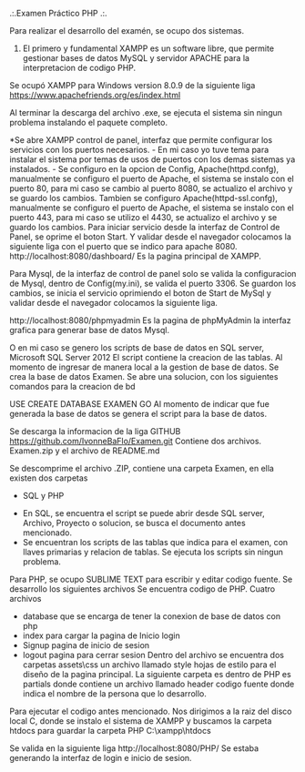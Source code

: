 .:.Examen Práctico PHP .:.

Para realizar el desarrollo del examén, se ocupo dos sistemas. 
1. El primero y fundamental XAMPP es un software libre, que permite gestionar bases de datos MySQL y servidor APACHE para la interpretacion de codigo PHP.

Se ocupó XAMPP para Windows version 8.0.9 de la siguiente liga
https://www.apachefriends.org/es/index.html

Al terminar la descarga del archivo .exe, se ejecuta el sistema sin ningun problema instalando el paquete completo.

*Se abre XAMPP control de panel, interfaz que permite configurar los servicios con los puertos necesarios.
	- En mi caso yo tuve tema para instalar el sistema por temas de usos de puertos con los demas sistemas ya instalados.
	- Se configuro en la opcion de Config, Apache(httpd.confg), manualmente se configuro el puerto de Apache, el sistema se instalo con el puerto 80, para mi caso se cambio al puerto 8080, se actualizo el archivo y se guardo los cambios.
	Tambien se configuro  Apache(httpd-ssl.confg), manualmente se configuro el puerto de Apache, el sistema se instalo con el puerto 443, para mi caso se utilizo el 4430, se actualizo el archivo y se guardo los cambios. 
Para iniciar servicio desde la interfaz de Control de Panel, se oprime el boton Start. Y validar desde el navegador colocamos la siguiente liga con el puerto que se indico para apache 8080.
http://localhost:8080/dashboard/ Es la pagina principal de XAMPP.

Para Mysql, de la interfaz de control de panel solo se valida la configuracion de Mysql, dentro de Config(my.ini), se valida el puerto 3306. Se guardon los cambios, se inicia el servicio oprimiendo el boton de Start de MySql y validar desde el navegador colocamos la siguiente liga.

http://localhost:8080/phpmyadmin Es la pagina de phpMyAdmin la interfaz grafica para generar base de datos Mysql.

O en mi caso se genero los scripts de base de datos en SQL server,  Microsoft SQL Server 2012
El script contiene la creacion de las tablas. 
Al momento de ingresar de manera local a la gestion de base de datos.
Se crea la base de datos Examen. 
Se abre una solucion, con los siguientes comandos para la creacion de bd

USE CREATE DATABASE EXAMEN
GO
Al momento de indicar que fue generada la base de datos se genera el script para la base de datos.

Se descarga la informacion de la liga GITHUB
https://github.com/IvonneBaFlo/Examen.git
Contiene dos archivos. 
Examen.zip 
y el archivo de README.md

Se descomprime el archivo .ZIP, contiene una carpeta Examen, en ella existen dos carpetas 
* SQL y PHP
- En SQL, se encuentra el script se puede abrir desde SQL server, Archivo, Proyecto o solucion, se busca el documento antes mencionado.
- Se encuentran los scripts de las tablas que indica para el examen, con llaves primarias y relacion de tablas. 
Se ejecuta los scripts sin ningun problema. 

Para PHP, se ocupo SUBLIME TEXT para escribir y editar codigo fuente. 
Se desarrollo los siguientes archivos
Se encuentra codigo de PHP. 
Cuatro archivos 
* database que se encarga de tener la conexion de base de datos con php
* index para cargar la pagina de Inicio login
* Signup pagina de inicio de sesion
* logout pagina para cerrar sesion
Dentro del archivo se encuentra dos carpetas 
assets\css un archivo llamado style hojas de estilo para el diseño de la pagina principal.
La siguiente carpeta es dentro de PHP es partials 
donde contiene un archivo llamado header codigo fuente donde indica el nombre de la persona que lo desarrollo.

Para ejecutar el codigo antes mencionado. 
Nos dirigimos a la raiz del disco local C, donde se instalo el sistema de XAMPP y buscamos la carpeta htdocs para guardar la carpeta PHP 
C:\xampp\htdocs

Se valida en la siguiente liga
http://localhost:8080/PHP/
Se estaba generando la interfaz de login e inicio de sesion. 









